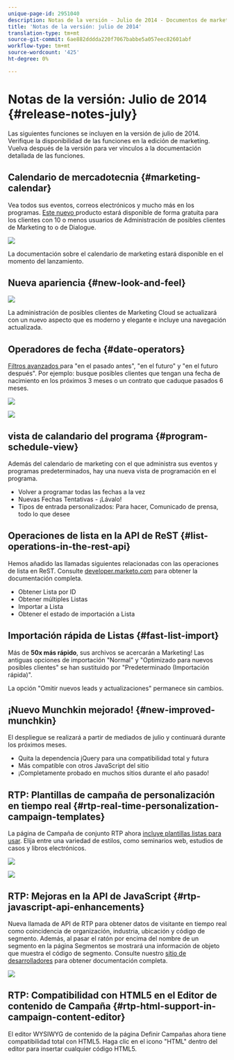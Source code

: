 ```yaml
---
unique-page-id: 2951040
description: Notas de la versión - Julio de 2014 - Documentos de marketing - Documentación del producto
title: 'Notas de la versión: julio de 2014'
translation-type: tm+mt
source-git-commit: 6ae882dddda220f7067babbe5a057eec82601abf
workflow-type: tm+mt
source-wordcount: '425'
ht-degree: 0%

---
```



# Notas de la versión: Julio de 2014 {#release-notes-july}

Las siguientes funciones se incluyen en la versión de julio de 2014. Verifique la disponibilidad de las funciones en la edición de marketing. Vuelva después de la versión para ver vínculos a la documentación detallada de las funciones.

## Calendario de mercadotecnia {#marketing-calendar}

Vea todos sus eventos, correos electrónicos y mucho más en los programas. [Este nuevo ](/help/marketo/product-docs/core-marketo-concepts/marketing-calendar/understanding-the-calendar/navigating-the-marketing-calendar.md) producto estará disponible de forma gratuita para los clientes con 10 o menos usuarios de Administración de posibles clientes de Marketing to o de Dialogue.

![](assets/image2014-9-22-14-3a22-3a27.png)

La documentación sobre el calendario de marketing estará disponible en el momento del lanzamiento.

## Nueva apariencia {#new-look-and-feel}

![](assets/image2014-9-22-14-3a22-3a47.png)

La administración de posibles clientes de Marketing Cloud se actualizará con un nuevo aspecto que es moderno y elegante e incluye una navegación actualizada.

## Operadores de fecha {#date-operators}

[Filtros avanzados ](/help/marketo/product-docs/core-marketo-concepts/smart-lists-and-static-lists/creating-a-smart-list/smart-list-filter-operators-glossary.md) para &quot;en el pasado antes&quot;, &quot;en el futuro&quot; y &quot;en el futuro después&quot;. Por ejemplo: busque posibles clientes que tengan una fecha de nacimiento en los próximos 3 meses o un contrato que caduque pasados 6 meses.

![](assets/image2014-9-22-14-3a23-3a56.png)

![](assets/image2014-9-22-14-3a24-3a39.png)

## vista de calandario del programa {#program-schedule-view}

Además del calendario de marketing con el que administra sus eventos y programas predeterminados, hay una nueva vista de programación en el programa.

* Volver a programar todas las fechas a la vez
* Nuevas Fechas Tentativas - ¡Lávalo!
* Tipos de entrada personalizados: Para hacer, Comunicado de prensa, todo lo que desee

## Operaciones de lista en la API de ReST {#list-operations-in-the-rest-api}

Hemos añadido las llamadas siguientes relacionadas con las operaciones de lista en ReST. Consulte [developer.marketo.com](https://developers.marketo.com/documentation/rest/) para obtener la documentación completa.

* Obtener Lista por ID
* Obtener múltiples Listas
* Importar a Lista
* Obtener el estado de importación a Lista

## Importación rápida de Listas {#fast-list-import}

Más de **50x más rápido**, sus archivos se acercarán a Marketing! Las antiguas opciones de importación &quot;Normal&quot; y &quot;Optimizado para nuevos posibles clientes&quot; se han sustituido por &quot;Predeterminado (Importación rápida)&quot;.

La opción &quot;Omitir nuevos leads y actualizaciones&quot; permanece sin cambios.

## ¡Nuevo Munchkin mejorado! {#new-improved-munchkin}

El despliegue se realizará a partir de mediados de julio y continuará durante los próximos meses.

* Quita la dependencia jQuery para una compatibilidad total y futura
* Más compatible con otros JavaScript del sitio
* ¡Completamente probado en muchos sitios durante el año pasado!

## RTP: Plantillas de campaña de personalización en tiempo real {#rtp-real-time-personalization-campaign-templates}

La página de Campaña de conjunto RTP ahora [incluye plantillas listas para usar](/help/marketo/product-docs/web-personalization/using-templates/using-templates-to-create-web-campaigns.md). Elija entre una variedad de estilos, como seminarios web, estudios de casos y libros electrónicos.

![](assets/image2014-9-22-14-3a25-3a13.png)

![](assets/image2014-9-22-14-3a25-3a47.png)

## RTP: Mejoras en la API de JavaScript {#rtp-javascript-api-enhancements}

Nueva llamada de API de RTP para obtener datos de visitante en tiempo real como coincidencia de organización, industria, ubicación y código de segmento. Además, al pasar el ratón por encima del nombre de un segmento en la página Segmentos se mostrará una información de objeto que muestra el código de segmento. Consulte nuestro [sitio de desarrolladores](https://developers.marketo.com/documentation/websites/rtp-js-api/) para obtener documentación completa.

![](assets/image2014-9-22-14-3a26-3a11.png)

## RTP: Compatibilidad con HTML5 en el Editor de contenido de Campaña {#rtp-html-support-in-campaign-content-editor}

El editor WYSIWYG de contenido de la página Definir Campañas ahora tiene compatibilidad total con HTML5. Haga clic en el icono &quot;HTML&quot; dentro del editor para insertar cualquier código HTML5.
